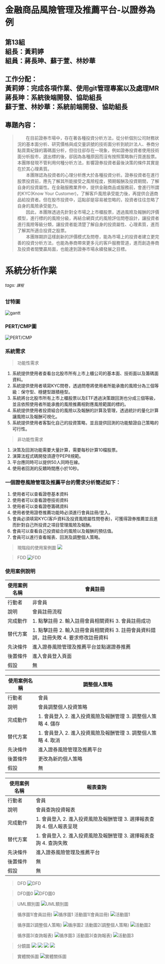 # 金融商品風險管理及推薦平台-以證券為例
## 第13組 <br>組長：黃莉婷 <br>組員：蔣長珅、蘇于萱、林妙華
## 工作分配：<br>黃莉婷：完成各項作業、使用git管理專案以及處理MR <br>蔣長珅：系統後端開發、協助組長 <br>蘇于萱、林妙華：系統前端開發、協助組長
## 專題內容：
> &#160; &#160; &#160; &#160;在目前證券市場中，存在著各種投資分析方法，從分析個別公司財務狀況的基本面分析、研究價格與成交量訊號的技術面分析到統計法人、券商分點買賣紀錄的籌碼面分析，但往往卻存在一現象，例如證券投資者使用技術面分析股市，選出標的後，卻因為各種原因而沒有按照策略執行買進股票。本團隊發現不管利用何種分析方法，影響證券投資者最後決策的條件其實是在於其心理素質。<br>
　　本團隊認為投資者的心理分析應大於各種投資分析。證券投資者在進行股票投資前，應先了解其所能接受之風險程度，預期報酬及投資期間，了解自身的投資屬性。在金融服務業界中，提供金融商品或服務前，會進行所謂的KYC(Know Your Customer)，了解客戶風險承受能力後，再提供合適商品給投資者。但在股市投資中，這點卻是容易被忽略的，投資者往往忽略了自身的風險承受能力。<br>
　　因此，本團隊透過先針對全市場之上市櫃股票，透過風險及報酬的評價模型，進行標的的風險分級，再結合網頁式的風險評估問卷設計，讓投資者進行風險等級分類，讓投資者能清楚了解自身的投資屬性、心理素質，進而了解其所適合投資之股票。<br>
　　本團隊期許這樣創新的評價模式及問卷，能為市場上的投資者建立更完善的投資分析方法，也能為券商帶來更多元的客戶服務管道，進而創造券商及投資者間雙贏局面，也能達到證券市場永續發展之目標。


# 系統分析作業
###### tags: `課程`
### 甘特圖
![gantt](https://i.imgur.com/wVNKbIw.png)

### PERT/CMP圖
![PERT/CMP](https://i.imgur.com/U3gnq4O.png)

### 系統需求
> 功能性需求
1. 系統提供使用者查看台北股市所有上市上櫃公司的基本面、技術面以及籌碼面資料。
2. 系統提供使用者填寫KYC問卷，透過問卷將使用者所能承擔的風險分為三個等級：保守型、穩健型跟積極型。
3. 系統將台北股市所有上市上櫃股票以及ETF透過決策跟回測也分成三個等級，並且依照使用者所能承擔的風險推薦相對應風險範圍的標的。
4. 系統提供使用者投資組合的風險以及報酬的計算及管理，透過統計的量化計算讓風險以及報酬可視化。
5. 系統提供使用者客製化自己的投資策略，並且提供回測的功能驗證自己策略的可行性。
> 非功能性需求
1. 決策及回測功能需要大量計算，需要每秒計算10檔股票。
2. 演算法程式碼開發須遵守PEP8規範。
3. 平台應同時可以提供50人同時在線。
4. 使用者回測的反饋時間應小於10秒。
### 一個證卷風險管理及推薦平台的需求分析簡述如下：
1. 使用者可以查看證卷基本資料
2. 使用者可以查看證卷技術資料
3. 使用者可以查看證卷籌碼資料
4. 使用者使用證卷推薦功能時必須進行會員註冊/登入。
5. 會員必須填寫KYC(客戶資料及投資風險屬性問卷表)，可獲得證券推薦並且進而針對自己所投資之項目管理風險及報酬。
6. 會員可以查看自己投資組合的風險以及報酬的預估值。
7. 會員可以進行查看報表、回測及調整個人策略。

> 現階段的使用案例圖
![](https://i.imgur.com/xKsi1lW.png)


> FDD
![FDD](https://i.imgur.com/KEIyesT.png)

### 使用案例說明
|使用案例名稱|會員註冊|
|--- |--- |
|行動者|非會員|
|說明|會員註冊流程|
|完成動作|1. 點擊註冊 2. 輸入註冊會員相關資料 3. 會員註冊成功|
|替代方案|1. 點擊註冊 2. 輸入註冊會員相關資料 3. 註冊會員資料錯誤，註冊失敗 4. 要求修改註冊資料|
|先決條件|進入證券風險管理及推薦平台並點選證券推薦|
|後置條件|進入會員登入頁面|
|假設|無|

|使用案例名稱|調整個人策略|
|--- |--- |
|行動者|會員|
|說明|會員調整個人投資策略|
|完成動作|1. 會員登入 2. 進入投資風險及報酬管理 3. 調整個人策略 4. 儲存|
|替代方案|1. 會員登入 2. 進入投資風險及報酬管理 3. 調整個人策略 4. 取消|
|先決條件|進入證券風險管理及推薦平台|
|後置條件|更改為新的個人策略|
|假設|無|

|使用案例名稱|報表查詢|
|--- |--- |
|行動者|會員|
|說明|會員查詢投資報表|
|完成動作|1. 會員登入 2. 進入投資風險及報酬管理 3. 選擇報表查詢 4. 個人報表呈現|
|替代方案|1. 會員登入 2. 進入投資風險及報酬管理 3. 選擇報表查詢 4. 查詢失敗|
|先決條件|進入證券風險管理及推薦平台|
|後置條件|無|
|假設|無|

> DFD
![DFD](https://i.imgur.com/FTVsjyW.jpg)

> DFD圖0
![DFD圖0](https://i.imgur.com/wp5S0Yc.jpg)


> UML類別圖
![UML類別圖](https://i.imgur.com/1owx1JA.png)

>循序圖1(會員註冊)
![循序圖1](https://i.imgur.com/Apsk5y9.png)
>活動圖1(會員註冊)
![活動圖1](https://i.imgur.com/yDupuok.png)

>循序圖2(調整個人策略)
![循序圖2](https://i.imgur.com/LkLmSgW.png)
>活動圖2(調整個人策略)
![活動圖2](https://i.imgur.com/ewCcV6I.png)


>循序圖3(查詢報表)
![循序圖3](https://i.imgur.com/LMsMpmC.jpg)
>活動圖3(查詢報表)
![活動圖3](https://i.imgur.com/RDqASNV.jpg)

>分鏡圖
![](https://i.imgur.com/ae1LEsS.jpg)
![](https://i.imgur.com/ETC2BYE.jpg)
![](https://i.imgur.com/HvdhXzU.jpg)
![](https://i.imgur.com/ujz1MQr.jpg)

>實體關係圖
![實體關係圖](https://i.imgur.com/JBmYcUO.jpg)







